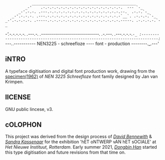 

                _______________________________________________
             _-'    .-.-.-.-.-.-.-.-.-.-.-.-.-.-.-.-.-.-.  --- `-_
          _-'.-.-. .---.-.-.-.-.-.-.-.-.-.-.-.-.-.-.-.-.--.  .-.-.`-_
       _-'.-.-.-. .---.-.-.-.-.-.-.-.-.-.-.-.-.-.-.-.-.-`__`. .-.-.-.`-_
    _-'.-.-.-.-. .-----.-.-.-.-.-.-.-.-.-.-.-.-.-.-.-.-.-----. .-.-.-.-.`-_
 _-'.-.-.-.-.-. .---.-. .-----------------------------. .-.---. .---.-.-.-.`-_
:-----------------------------------------------------------------------------:
`---._.----------- NEN3225 - schreefloze ---- font - production --------._.---'



## iNTRO
A typeface digitisation and digital font production work, drawing from the [specimen(1962)](https://www.nen.nl/en/nen-3225-1962-nl-6541) of *NEN 3225 Schreefloze* font family designed by Jan van Krimpen.

## lICENSE
GNU public lincese, v3.

## cOLOPHON
This project was derived from the design process of [*David Bennewith*](https://colophon.info/) & [*Sandra Kassenaar*](https://www.sandrakassenaar.com/) for the exhibition 'hET oNTWERP vAN hET sOCIALE' at *Het Nieuwe Instituut, Rotterdam*. Early summer 2021, [*Dongbin Han*](https://openboek.info/) started this type digitisation and future revisions from that time on. 

